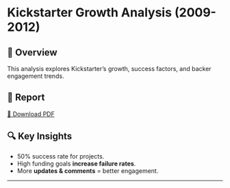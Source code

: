 # Kickstarter Growth Analysis (2009-2012)

## 📌 Overview
This analysis explores Kickstarter’s growth, success factors, and backer engagement trends.

## 📄 Report
[📎 Download PDF](annotated-Kickstarter_Complete_Analysis_2009_2012-final.pptx.pdf)

## 🔍 Key Insights
- 50% success rate for projects.
- High funding goals **increase failure rates**.
- More **updates & comments** = better engagement.

---
